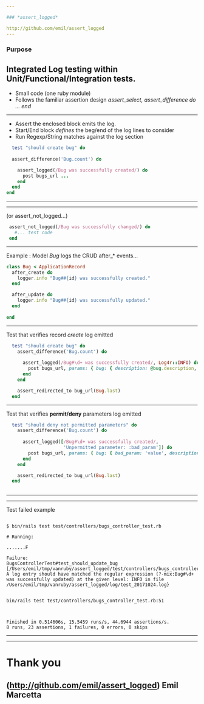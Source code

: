 ```yaml
---

### *assert_logged*

http://github.com/emil/assert_logged
---
```

### Purpose
Integrated Log testing within Unit/Functional/Integration tests.
---
* Small code (one ruby module)
* Follows the familiar assertion design *assert_select, assert_difference do ... end* 
---
- Assert the enclosed block emits the log.
- Start/End block *defines* the beg/end of the log lines to consider
- Run Regexp/String matches against the log section

``` ruby
  test "should create bug" do
  
  assert_difference('Bug.count') do

    assert_logged(/Bug was successfully created/) do
      post bugs_url ...
    end
  end
end
```
---
---
(or assert_not_logged...)
``` ruby
 assert_not_logged(/Bug was successfully changed/) do
   #... test code
 end
```
---
Example : Model *Bug* logs the CRUD after_* events...
``` ruby
class Bug < ApplicationRecord
  after_create do
    logger.info "Bug##{id} was successfully created."
  end

  after_update do
    logger.info "Bug##{id} was successfully updated."
  end
  
end
```
---

Test that verifies record *create* log emitted
``` ruby
  test "should create bug" do
    assert_difference('Bug.count') do
      
      assert_logged(/Bug#\d+ was successfully created/, Log4r::INFO) do
        post bugs_url, params: { bug: { description: @bug.description, status: @bug.status, title: @bug.title } }
      end
    end

    assert_redirected_to bug_url(Bug.last)
  end
```
---
Test that verifies **permit/deny** parameters log emitted
``` ruby
  test "should deny not permitted parameters" do
    assert_difference('Bug.count') do
      
      assert_logged([/Bug#\d+ was successfully created/,
                     'Unpermitted parameter: :bad_param']) do
        post bugs_url, params: { bug: { bad_param: 'value', description: @bug.description, status: @bug.status, title: @bug.title } }
      end
    end

    assert_redirected_to bug_url(Bug.last)
  end
  
```
---
---
Test failed example
``` shell

$ bin/rails test test/controllers/bugs_controller_test.rb

# Running:

.......F

Failure:
BugsControllerTest#test_should_update_bug [/Users/emil/tmp/vanruby/assert_logged/test/controllers/bugs_controller_test.rb:53]:
A log entry should have matched the regular expression (?-mix:Bug#\d+ was successfully updated) at the given level: INFO in file /Users/emil/tmp/vanruby/assert_logged/log/test_20171024.log}


bin/rails test test/controllers/bugs_controller_test.rb:51



Finished in 0.514606s, 15.5459 runs/s, 44.6944 assertions/s.
8 runs, 23 assertions, 1 failures, 0 errors, 0 skips
```
---

---

# Thank you
(http://github.com/emil/assert_logged)
Emil Marcetta
---
